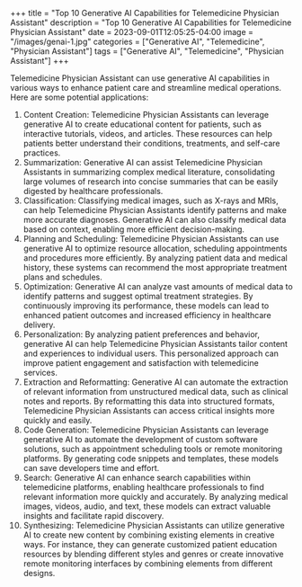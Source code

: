 +++
title = "Top 10 Generative AI Capabilities for Telemedicine Physician Assistant"
description = "Top 10 Generative AI Capabilities for Telemedicine Physician Assistant"
date = 2023-09-01T12:05:25-04:00
image = "/images/genai-1.jpg"
categories = ["Generative AI", "Telemedicine", "Physician Assistant"]
tags = ["Generative AI", "Telemedicine", "Physician Assistant"]
+++

Telemedicine Physician Assistant can use generative AI capabilities in various ways to enhance patient care and streamline medical operations. Here are some potential applications:

1. Content Creation: Telemedicine Physician Assistants can leverage generative AI to create educational content for patients, such as interactive tutorials, videos, and articles. These resources can help patients better understand their conditions, treatments, and self-care practices.
2. Summarization: Generative AI can assist Telemedicine Physician Assistants in summarizing complex medical literature, consolidating large volumes of research into concise summaries that can be easily digested by healthcare professionals.
3. Classification: Classifying medical images, such as X-rays and MRIs, can help Telemedicine Physician Assistants identify patterns and make more accurate diagnoses. Generative AI can also classify medical data based on context, enabling more efficient decision-making.
4. Planning and Scheduling: Telemedicine Physician Assistants can use generative AI to optimize resource allocation, scheduling appointments and procedures more efficiently. By analyzing patient data and medical history, these systems can recommend the most appropriate treatment plans and schedules.
5. Optimization: Generative AI can analyze vast amounts of medical data to identify patterns and suggest optimal treatment strategies. By continuously improving its performance, these models can lead to enhanced patient outcomes and increased efficiency in healthcare delivery.
6. Personalization: By analyzing patient preferences and behavior, generative AI can help Telemedicine Physician Assistants tailor content and experiences to individual users. This personalized approach can improve patient engagement and satisfaction with telemedicine services.
7. Extraction and Reformatting: Generative AI can automate the extraction of relevant information from unstructured medical data, such as clinical notes and reports. By reformatting this data into structured formats, Telemedicine Physician Assistants can access critical insights more quickly and easily.
8. Code Generation: Telemedicine Physician Assistants can leverage generative AI to automate the development of custom software solutions, such as appointment scheduling tools or remote monitoring platforms. By generating code snippets and templates, these models can save developers time and effort.
9. Search: Generative AI can enhance search capabilities within telemedicine platforms, enabling healthcare professionals to find relevant information more quickly and accurately. By analyzing medical images, videos, audio, and text, these models can extract valuable insights and facilitate rapid discovery.
10. Synthesizing: Telemedicine Physician Assistants can utilize generative AI to create new content by combining existing elements in creative ways. For instance, they can generate customized patient education resources by blending different styles and genres or create innovative remote monitoring interfaces by combining elements from different designs.